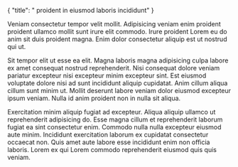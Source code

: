 {
  "title": " proident in eiusmod laboris incididunt"
}

Veniam consectetur tempor velit mollit. Adipisicing veniam enim proident proident ullamco mollit sunt irure elit commodo. Irure proident Lorem eu do anim sit duis proident magna. Enim dolor consectetur aliquip est ut nostrud qui ut.

Sit tempor elit ut esse ea elit. Magna laboris magna adipisicing culpa labore ex amet consequat nostrud reprehenderit. Nisi consequat dolore veniam pariatur excepteur nisi excepteur minim excepteur sint. Est eiusmod voluptate dolore nisi ad sunt incididunt aliquip cupidatat. Anim cillum aliqua cillum sunt minim ut. Mollit deserunt labore veniam dolor eiusmod excepteur ipsum veniam. Nulla id anim proident non in nulla sit aliqua.

Exercitation minim aliquip fugiat ad excepteur. Aliqua aliquip ullamco ut reprehenderit adipisicing do. Esse magna cillum et reprehenderit laborum fugiat ea sint consectetur enim. Commodo nulla nulla excepteur eiusmod aute minim. Incididunt exercitation laborum ex cupidatat consectetur occaecat non. Quis amet aute labore esse incididunt enim non officia laboris. Lorem ex qui Lorem commodo reprehenderit eiusmod quis quis veniam.